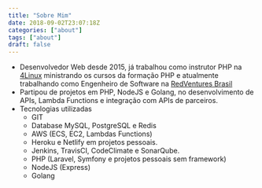 ```yaml
---
title: "Sobre Mim"
date: 2018-09-02T23:07:18Z
categories: ["about"]
tags: ["about"]
draft: false
---
```


* Desenvolvedor Web desde 2015, já trabalhou como instrutor PHP na [4Linux](https://www.4linux.com.br/) ministrando os cursos da formação PHP e atualmente trabalhando como Engenheiro de Software na [RedVentures Brasil](https://www.redventures.com/)
* Partipou de projetos em PHP, NodeJS e Golang, no desenvolvimento de APIs, Lambda Functions e integração com APIs de parceiros.
* Tecnologias utilizadas
    * GIT
    * Database MySQL, PostgreSQL e Redis
    * AWS (ECS, EC2, Lambdas Functions)
    * Heroku e Netlify em projetos pessoais.
    * Jenkins, TravisCI, CodeClimate e SonarQube.
    * PHP (Laravel, Symfony e projetos pessoais sem framework)
    * NodeJS (Express)
    * Golang